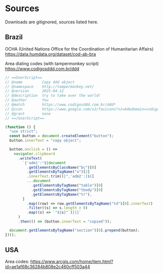 # Sources

Downloads are gitignored, sources listed here.

## Brazil

OCHA (United Nations Office for the Coordination of Humanitarian Affairs)
https://data.humdata.org/dataset/cod-ab-bra

Area dialing codes (with tampermonkey script)
https://www.codigosddd.com.br/ddd

```js
// ==UserScript==
// @name         Copy ddd object
// @namespace    http://tampermonkey.net/
// @version      2025-04-12
// @description  try to take over the world!
// @author       You
// @match        https://www.codigosddd.com.br/ddd*
// @icon         https://www.google.com/s2/favicons?sz=64&domain=codigosddd.com.br
// @grant        none
// ==/UserScript==

(function () {
  "use strict";
  const button = document.createElement("button");
  button.innerText = "copy object";

  button.onclick = () =>
    navigator.clipboard
      .writeText(
        `{'adm1':"${document
          .getElementsByClassName("bc")[0]
          .getElementsByTagName("a")[2]
          .innerText.trim()}",'adm2':[${[
          ...document
            .getElementsByTagName("table")[0]
            .getElementsByTagName("tbody")[0]
            .getElementsByTagName("tr"),
        ]
          .map((row) => row.getElementsByTagName("td")[0].innerText)
          .filter((s) => s.length > 0)
          .map((s) => `"${s}"`)}]}`
      )
      .then(() => (button.innerText = "copied"));

  document.getElementsByTagName("section")[0].prepend(button);
})();
```

## USA

Area codes:
https://www.arcgis.com/home/item.html?id=ae1af68c36284b808e2c460cff503a44

